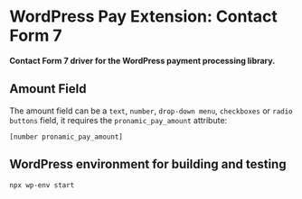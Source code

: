 # WordPress Pay Extension: Contact Form 7

**Contact Form 7 driver for the WordPress payment processing library.**

## Amount Field

The amount field can be a `text`, `number`, `drop-down menu`, `checkboxes` or `radio buttons` field,
it requires the `pronamic_pay_amount` attribute:

```
[number pronamic_pay_amount]
```

## WordPress environment for building and testing

```
npx wp-env start
```

